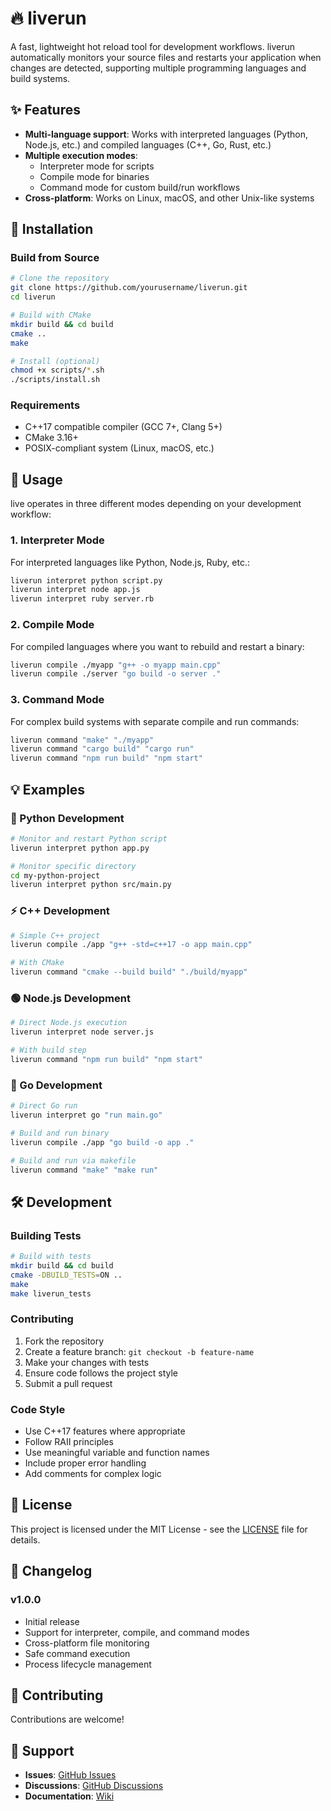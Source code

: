 # 🔥 liverun

A fast, lightweight hot reload tool for development workflows. liverun automatically monitors your source files and restarts your application when changes are detected, supporting multiple programming languages and build systems.

## ✨ Features

- **Multi-language support**: Works with interpreted languages (Python, Node.js, etc.) and compiled languages (C++, Go, Rust, etc.)
- **Multiple execution modes**: 
  - Interpreter mode for scripts
  - Compile mode for binaries
  - Command mode for custom build/run workflows
- **Cross-platform**: Works on Linux, macOS, and other Unix-like systems

## 🚀 Installation

### Build from Source

```bash
# Clone the repository
git clone https://github.com/yourusername/liverun.git
cd liverun

# Build with CMake
mkdir build && cd build
cmake ..
make

# Install (optional)
chmod +x scripts/*.sh
./scripts/install.sh
```

### Requirements

- C++17 compatible compiler (GCC 7+, Clang 5+)
- CMake 3.16+
- POSIX-compliant system (Linux, macOS, etc.)

## 📖 Usage

live operates in three different modes depending on your development workflow:

### 1. Interpreter Mode

For interpreted languages like Python, Node.js, Ruby, etc.:

```bash
liverun interpret python script.py
liverun interpret node app.js
liverun interpret ruby server.rb
```

### 2. Compile Mode

For compiled languages where you want to rebuild and restart a binary:

```bash
liverun compile ./myapp "g++ -o myapp main.cpp"
liverun compile ./server "go build -o server ."
```

### 3. Command Mode

For complex build systems with separate compile and run commands:

```bash
liverun command "make" "./myapp"
liverun command "cargo build" "cargo run"
liverun command "npm run build" "npm start"
```

## 💡 Examples

### 🐍 Python Development
```bash
# Monitor and restart Python script
liverun interpret python app.py

# Monitor specific directory
cd my-python-project
liverun interpret python src/main.py
```

### ⚡ C++ Development
```bash
# Simple C++ project
liverun compile ./app "g++ -std=c++17 -o app main.cpp"

# With CMake
liverun command "cmake --build build" "./build/myapp"
```

### 🟢 Node.js Development
```bash
# Direct Node.js execution
liverun interpret node server.js

# With build step
liverun command "npm run build" "npm start"
```

### 🔵 Go Development
```bash
# Direct Go run
liverun interpret go "run main.go"

# Build and run binary
liverun compile ./app "go build -o app ."

# Build and run via makefile
liverun command "make" "make run"
```

## 🛠️ Development

### Building Tests

```bash
# Build with tests
mkdir build && cd build
cmake -DBUILD_TESTS=ON ..
make
make liverun_tests
```

### Contributing

1. Fork the repository
2. Create a feature branch: `git checkout -b feature-name`
3. Make your changes with tests
4. Ensure code follows the project style
5. Submit a pull request

### Code Style

- Use C++17 features where appropriate
- Follow RAII principles
- Use meaningful variable and function names
- Include proper error handling
- Add comments for complex logic

## 📄 License

This project is licensed under the MIT License - see the [LICENSE](LICENSE) file for details.

## 📝 Changelog

### v1.0.0
- Initial release
- Support for interpreter, compile, and command modes
- Cross-platform file monitoring
- Safe command execution
- Process lifecycle management

## 🤝 Contributing

Contributions are welcome!

## 💬 Support

- **Issues**: [GitHub Issues](https://github.com/arngr/liverun/issues)
- **Discussions**: [GitHub Discussions](https://github.com/arngr/liverun/discussions)
- **Documentation**: [Wiki](https://github.com/arngr/liverun/wiki)
